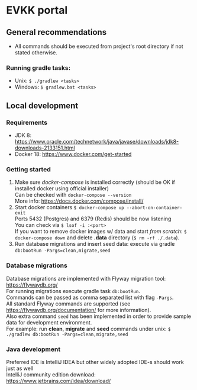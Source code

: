 # EVKK portal

## General recommendations
- All commands should be executed from project's root directory if not stated otherwise.

### Running gradle tasks:
- Unix: `$ ./gradlew <tasks>`
- Windows: `$ gradlew.bat <tasks>`

## Local development

### Requirements
- JDK 8: https://www.oracle.com/technetwork/java/javase/downloads/jdk8-downloads-2133151.html
- Docker 18: https://www.docker.com/get-started

### Getting started
1. Make sure *docker-compose* is installed correctly (should be OK if installed docker using official installer)  
   Can be checked with `docker-compose --version`  
   More info: https://docs.docker.com/compose/install/
2. Start docker containers `$ docker-compose up --abort-on-container-exit`  
   Ports 5432 (Postgres) and 6379 (Redis) should be now listening  
   You can check via `$ lsof -i :<port>`  
   If you want to remove docker images w/ data and start *from scratch*: `$ docker-compose down` and delete **.data** directory (`$ rm -rf ./.data`).
3. Run database migrations and insert seed data: execute via gradle `db:bootRun -Pargs=clean,migrate,seed`
   
### Database migrations
Database migrations are implemented with Flyway migration tool: https://flywaydb.org/  
For running migrations execute gradle task `db:bootRun`.  
Commands can be passed as comma separated list with flag `-Pargs`.  
All standard Flyway commands are supported (see https://flywaydb.org/documentation/ for more information).  
Also extra command `seed` has been implemented in order to provide sample data for development environment.  
For example: run **clean**, **migrate** and **seed** commands under unix: `$ ./gradlew db:bootRun -Pargs=clean,migrate,seed`

### Java development
Preferred IDE is IntelliJ IDEA but other widely adopted IDE-s should work just as well  
IntelliJ community edition download: https://www.jetbrains.com/idea/download/
